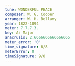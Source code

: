 ```yaml
---
tune: WONDERFUL PEACE
composer: W. G. Cooper
arranger: W. H. Bellamy
year: 1822-1894
meter: 7.7.7.3.
key: A♭ Major
anacrusis: 2.6666666666666665
meter_error: '0'
time_signature: 6/8
meterError: 0
timeSignature: 9/8
---
```

